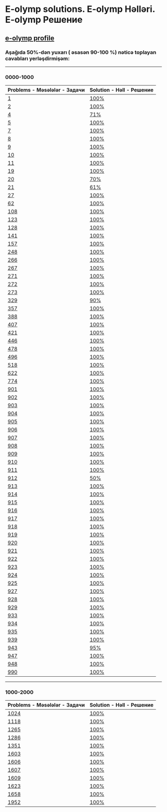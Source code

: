 # E-olymp solutions. E-olymp Həlləri. E-olymp Решение
## [e-olymp profile](https://www.e-olymp.com/en/users/MureZa)
### Aşağıda 50%-dən yuxarı ( əsasən 90-100 %) nəticə toplayan cavabları yerləşdirmişəm:
---
### 0000-1000
| Problems - Məsələlər - Задачи | Solution - Həll - Решение |
|-------------------------------|---------------------------|
|[ 1 ](https://www.e-olymp.com/en/problems/1) | [ 100% ](https://github.com/nurlangarash/e-olymp/blob/main/0000-1000/1.py)|
|[ 2 ](https://www.e-olymp.com/en/problems/2) | [ 100% ](https://github.com/nurlangarash/e-olymp/blob/main/0000-1000/2.py)|
|[ 4 ](https://www.e-olymp.com/en/problems/4) | [ 71% ](https://github.com/nurlangarash/e-olymp/blob/main/0000-1000/4.py)|
|[ 5 ](https://www.e-olymp.com/en/problems/5) | [ 100% ](https://github.com/nurlangarash/e-olymp/blob/main/0000-1000/5.py)|
|[ 7 ](https://www.e-olymp.com/en/problems/7) | [ 100% ](https://github.com/nurlangarash/e-olymp/blob/main/0000-1000/7.py)| 
|[ 8 ](https://www.e-olymp.com/en/problems/8) | [ 100% ](https://github.com/nurlangarash/e-olymp/blob/main/0000-1000/8.py)| 
|[ 9 ](https://www.e-olymp.com/en/problems/9) | [ 100% ](https://github.com/nurlangarash/e-olymp/blob/main/0000-1000/9.py)| 
|[ 10 ](https://www.e-olymp.com/en/problems/10) | [ 100% ](https://github.com/nurlangarash/e-olymp/blob/main/0000-1000/10.py)| 
|[ 11 ](https://www.e-olymp.com/en/problems/11) | [ 100% ](https://github.com/nurlangarash/e-olymp/blob/main/0000-1000/11.py)| 
|[ 19 ](https://www.e-olymp.com/en/problems/19) | [ 100% ](https://github.com/nurlangarash/e-olymp/blob/main/0000-1000/19.py)| 
|[ 20 ](https://www.e-olymp.com/en/problems/20) | [ 70% ](https://github.com/nurlangarash/e-olymp/blob/main/0000-1000/20.py)| 
|[ 21 ](https://www.e-olymp.com/en/problems/21) | [ 61% ](https://github.com/nurlangarash/e-olymp/blob/main/0000-1000/21.py)| 
|[ 27 ](https://www.e-olymp.com/en/problems/27) | [ 100% ](https://github.com/nurlangarash/e-olymp/blob/main/0000-1000/27.py)| 
|[ 62 ](https://www.e-olymp.com/en/problems/62) | [ 100% ](https://github.com/nurlangarash/e-olymp/blob/main/0000-1000/62.py)| 
|[ 108 ](https://www.e-olymp.com/en/problems/108) | [ 100% ](https://github.com/nurlangarash/e-olymp/blob/main/0000-1000/108.py)| 
|[ 123 ](https://www.e-olymp.com/en/problems/123) | [ 100% ](https://github.com/nurlangarash/e-olymp/blob/main/0000-1000/123.py)| 
|[ 128 ](https://www.e-olymp.com/en/problems/128) | [ 100% ](https://github.com/nurlangarash/e-olymp/blob/main/0000-1000/128.py)| 
|[ 141 ](https://www.e-olymp.com/en/problems/141) | [ 100% ](https://github.com/nurlangarash/e-olymp/blob/main/0000-1000/141.py)| 
|[ 157 ](https://www.e-olymp.com/en/problems/157) | [ 100% ](https://github.com/nurlangarash/e-olymp/blob/main/0000-1000/157.py)| 
|[ 248 ](https://www.e-olymp.com/en/problems/248) | [ 100% ](https://github.com/nurlangarash/e-olymp/blob/main/0000-1000/248.py)| 
|[ 266 ](https://www.e-olymp.com/en/problems/266) | [ 100% ](https://github.com/nurlangarash/e-olymp/blob/main/0000-1000/266.py)| 
|[ 267 ](https://www.e-olymp.com/en/problems/267) | [ 100% ](https://github.com/nurlangarash/e-olymp/blob/main/0000-1000/267.py)| 
|[ 271 ](https://www.e-olymp.com/en/problems/271) | [ 100% ](https://github.com/nurlangarash/e-olymp/blob/main/0000-1000/271.py)| 
|[ 272 ](https://www.e-olymp.com/en/problems/272) | [ 100% ](https://github.com/nurlangarash/e-olymp/blob/main/0000-1000/272.py)| 
|[ 273 ](https://www.e-olymp.com/en/problems/273) | [ 100% ](https://github.com/nurlangarash/e-olymp/blob/main/0000-1000/273.py)| 
|[ 329 ](https://www.e-olymp.com/en/problems/329) | [ 90% ](https://github.com/nurlangarash/e-olymp/blob/main/0000-1000/329.py)| 
|[ 357 ](https://www.e-olymp.com/en/problems/357) | [ 100% ](https://github.com/nurlangarash/e-olymp/blob/main/0000-1000/357.py)| 
|[ 388 ](https://www.e-olymp.com/en/problems/388) | [ 100% ](https://github.com/nurlangarash/e-olymp/blob/main/0000-1000/388.py)| 
|[ 407 ](https://www.e-olymp.com/en/problems/407) | [ 100% ](https://github.com/nurlangarash/e-olymp/blob/main/0000-1000/407.py)| 
|[ 421 ](https://www.e-olymp.com/en/problems/421) | [ 100% ](https://github.com/nurlangarash/e-olymp/blob/main/0000-1000/421.py)| 
|[ 446 ](https://www.e-olymp.com/en/problems/446) | [ 100% ](https://github.com/nurlangarash/e-olymp/blob/main/0000-1000/446.py)| 
|[ 478 ](https://www.e-olymp.com/en/problems/478) | [ 100% ](https://github.com/nurlangarash/e-olymp/blob/main/0000-1000/478.py)| 
|[ 496 ](https://www.e-olymp.com/en/problems/496) | [ 100% ](https://github.com/nurlangarash/e-olymp/blob/main/0000-1000/496.py)| 
|[ 518 ](https://www.e-olymp.com/en/problems/518) | [ 100% ](https://github.com/nurlangarash/e-olymp/blob/main/0000-1000/518.py)| 
|[ 622 ](https://www.e-olymp.com/en/problems/622) | [ 100% ](https://github.com/nurlangarash/e-olymp/blob/main/0000-1000/622.py)| 
|[ 774 ](https://www.e-olymp.com/en/problems/774) | [ 100% ](https://github.com/nurlangarash/e-olymp/blob/main/0000-1000/774.py)| 
|[ 901 ](https://www.e-olymp.com/en/problems/901) | [ 100% ](https://github.com/nurlangarash/e-olymp/blob/main/0000-1000/901.py)| 
|[ 902 ](https://www.e-olymp.com/en/problems/902) | [ 100% ](https://github.com/nurlangarash/e-olymp/blob/main/0000-1000/902.py)| 
|[ 903 ](https://www.e-olymp.com/en/problems/903) | [ 100% ](https://github.com/nurlangarash/e-olymp/blob/main/0000-1000/903.py)| 
|[ 904 ](https://www.e-olymp.com/en/problems/904) | [ 100% ](https://github.com/nurlangarash/e-olymp/blob/main/0000-1000/904.py)| 
|[ 905 ](https://www.e-olymp.com/en/problems/905) | [ 100% ](https://github.com/nurlangarash/e-olymp/blob/main/0000-1000/905.py)| 
|[ 906 ](https://www.e-olymp.com/en/problems/906) | [ 100% ](https://github.com/nurlangarash/e-olymp/blob/main/0000-1000/906.py)| 
|[ 907 ](https://www.e-olymp.com/en/problems/907) | [ 100% ](https://github.com/nurlangarash/e-olymp/blob/main/0000-1000/907.py)| 
|[ 908 ](https://www.e-olymp.com/en/problems/908) | [ 100% ](https://github.com/nurlangarash/e-olymp/blob/main/0000-1000/908.py)| 
|[ 909 ](https://www.e-olymp.com/en/problems/909) | [ 100% ](https://github.com/nurlangarash/e-olymp/blob/main/0000-1000/909.py)| 
|[ 910 ](https://www.e-olymp.com/en/problems/910) | [ 100% ](https://github.com/nurlangarash/e-olymp/blob/main/0000-1000/910.py)| 
|[ 911 ](https://www.e-olymp.com/en/problems/911) | [ 100% ](https://github.com/nurlangarash/e-olymp/blob/main/0000-1000/911.py)| 
|[ 912 ](https://www.e-olymp.com/en/problems/912) | [ 50% ](https://github.com/nurlangarash/e-olymp/blob/main/0000-1000/912.py)| 
|[ 913 ](https://www.e-olymp.com/en/problems/913) | [ 100% ](https://github.com/nurlangarash/e-olymp/blob/main/0000-1000/913.py)| 
|[ 914 ](https://www.e-olymp.com/en/problems/914) | [ 100% ](https://github.com/nurlangarash/e-olymp/blob/main/0000-1000/914.py)| 
|[ 915 ](https://www.e-olymp.com/en/problems/915) | [ 100% ](https://github.com/nurlangarash/e-olymp/blob/main/0000-1000/915.py)| 
|[ 916 ](https://www.e-olymp.com/en/problems/916) | [ 100% ](https://github.com/nurlangarash/e-olymp/blob/main/0000-1000/916.py)| 
|[ 917 ](https://www.e-olymp.com/en/problems/917) | [ 100% ](https://github.com/nurlangarash/e-olymp/blob/main/0000-1000/917.py)| 
|[ 918 ](https://www.e-olymp.com/en/problems/918) | [ 100% ](https://github.com/nurlangarash/e-olymp/blob/main/0000-1000/918.py)| 
|[ 919 ](https://www.e-olymp.com/en/problems/919) | [ 100% ](https://github.com/nurlangarash/e-olymp/blob/main/0000-1000/919.py)| 
|[ 920 ](https://www.e-olymp.com/en/problems/920) | [ 100% ](https://github.com/nurlangarash/e-olymp/blob/main/0000-1000/920.py)| 
|[ 921 ](https://www.e-olymp.com/en/problems/921) | [ 100% ](https://github.com/nurlangarash/e-olymp/blob/main/0000-1000/921.py)| 
|[ 922 ](https://www.e-olymp.com/en/problems/922) | [ 100% ](https://github.com/nurlangarash/e-olymp/blob/main/0000-1000/922.py)| 
|[ 923 ](https://www.e-olymp.com/en/problems/923) | [ 100% ](https://github.com/nurlangarash/e-olymp/blob/main/0000-1000/923.py)| 
|[ 924 ](https://www.e-olymp.com/en/problems/924) | [ 100% ](https://github.com/nurlangarash/e-olymp/blob/main/0000-1000/924.py)| 
|[ 925 ](https://www.e-olymp.com/en/problems/925) | [ 100% ](https://github.com/nurlangarash/e-olymp/blob/main/0000-1000/925.py)| 
|[ 927 ](https://www.e-olymp.com/en/problems/927) | [ 100% ](https://github.com/nurlangarash/e-olymp/blob/main/0000-1000/927.py)| 
|[ 928 ](https://www.e-olymp.com/en/problems/928) | [ 100% ](https://github.com/nurlangarash/e-olymp/blob/main/0000-1000/928.py)| 
|[ 929 ](https://www.e-olymp.com/en/problems/929) | [ 100% ](https://github.com/nurlangarash/e-olymp/blob/main/0000-1000/929.py)| 
|[ 933 ](https://www.e-olymp.com/en/problems/933) | [ 100% ](https://github.com/nurlangarash/e-olymp/blob/main/0000-1000/933.py)| 
|[ 934 ](https://www.e-olymp.com/en/problems/934) | [ 100% ](https://github.com/nurlangarash/e-olymp/blob/main/0000-1000/934.py)| 
|[ 935 ](https://www.e-olymp.com/en/problems/935) | [ 100% ](https://github.com/nurlangarash/e-olymp/blob/main/0000-1000/935.py)| 
|[ 939 ](https://www.e-olymp.com/en/problems/939) | [ 100% ](https://github.com/nurlangarash/e-olymp/blob/main/0000-1000/939.py)| 
|[ 943 ](https://www.e-olymp.com/en/problems/943) | [ 95% ](https://github.com/nurlangarash/e-olymp/blob/main/0000-1000/943.py)| 
|[ 947 ](https://www.e-olymp.com/en/problems/947) | [ 100% ](https://github.com/nurlangarash/e-olymp/blob/main/0000-1000/947.py)| 
|[ 948 ](https://www.e-olymp.com/en/problems/948) | [ 100% ](https://github.com/nurlangarash/e-olymp/blob/main/0000-1000/948.py)| 
|[ 990 ](https://www.e-olymp.com/en/problems/990) | [ 100% ](https://github.com/nurlangarash/e-olymp/blob/main/0000-1000/990.py)|    

---

### 1000-2000
| Problems - Məsələlər - Задачи | Solution - Həll - Решение |
|-------------------------------|---------------------------|
|[ 1024 ](https://www.e-olymp.com/en/problems/1024) | [ 100% ](https://github.com/nurlangarash/e-olymp/blob/main/0000-1000/1024.py)| 
|[ 1118 ](https://www.e-olymp.com/en/problems/1118) | [ 100% ](https://github.com/nurlangarash/e-olymp/blob/main/0000-1000/1118.py)| 
|[ 1265 ](https://www.e-olymp.com/en/problems/1265) | [ 100% ](https://github.com/nurlangarash/e-olymp/blob/main/0000-1000/1265.py)| 
|[ 1286 ](https://www.e-olymp.com/en/problems/1286) | [ 100% ](https://github.com/nurlangarash/e-olymp/blob/main/0000-1000/1286.py)| 
|[ 1351 ](https://www.e-olymp.com/en/problems/1351) | [ 100% ](https://github.com/nurlangarash/e-olymp/blob/main/0000-1000/1351.py)| 
|[ 1603 ](https://www.e-olymp.com/en/problems/1603) | [ 100% ](https://github.com/nurlangarash/e-olymp/blob/main/0000-1000/1603.py)| 
|[ 1606 ](https://www.e-olymp.com/en/problems/1606) | [ 100% ](https://github.com/nurlangarash/e-olymp/blob/main/0000-1000/1606.py)| 
|[ 1607 ](https://www.e-olymp.com/en/problems/1607) | [ 100% ](https://github.com/nurlangarash/e-olymp/blob/main/0000-1000/1607.py)|
|[ 1609 ](https://www.e-olymp.com/en/problems/1609) | [ 100% ](https://github.com/nurlangarash/e-olymp/blob/main/0000-1000/1609.py)|
|[ 1623 ](https://www.e-olymp.com/en/problems/1658) | [ 100% ](https://github.com/nurlangarash/e-olymp/blob/main/0000-1000/1623.py)|
|[ 1658 ](https://www.e-olymp.com/en/problems/1658) | [ 100% ](https://github.com/nurlangarash/e-olymp/blob/main/0000-1000/1658.py)|
|[ 1952 ](https://www.e-olymp.com/en/problems/1952) | [ 100% ](https://github.com/nurlangarash/e-olymp/blob/main/0000-1000/1952.py)|
